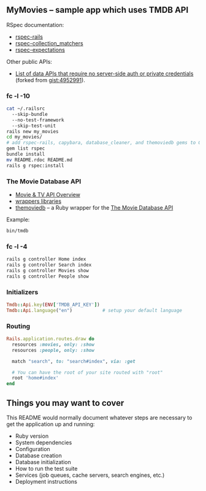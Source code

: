 ## MyMovies – sample app which uses TMDB API

RSpec documentation:

* [rspec-rails](https://github.com/rspec/rspec-rails)
* [rspec-collection_matchers](https://github.com/rspec/rspec-collection_matchers)
* [rspec-expectations](https://github.com/rspec/rspec-expectations)

Other public APIs:

* [List of data APIs that require no server-side auth or private credentials](https://gist.github.com/wbzyl/9989677)
  (forked from [gist:4952991](https://gist.github.com/afeld/4952991)).


### fc -l -10

```sh
cat ~/.railsrc
  --skip-bundle
  --no-test-framework
  --skip-test-unit
rails new my_movies
cd my_movies/
# add rspec-rails, capybara, database_cleaner, and themoviedb gems to Gemfile
gem list rspec
bundle install
mv README.rdoc README.md
rails g rspec:install
```

### The Movie Database API

* [Movie & TV API Overview](https://www.themoviedb.org/documentation/api)
* [wrappers libraries](https://www.themoviedb.org/documentation/api/wrappers-libraries)
* [themoviedb](https://github.com/ahmetabdi/themoviedb) –
  a Ruby wrapper for the [The Movie Database API](http://docs.themoviedb.apiary.io/)

Example:

```sh
bin/tmdb
```

### fc -l -4

```sh
rails g controller Home index
rails g controller Search index
rails g controller Movies show
rails g controller People show
```

### Initializers

```ruby
Tmdb::Api.key(ENV['TMDB_API_KEY'])
Tmdb::Api.language("en")           # setup your default language
```

### Routing

```ruby
Rails.application.routes.draw do
  resources :movies, only: :show
  resources :people, only: :show

  match "search", to: "search#index", via: :get

  # You can have the root of your site routed with "root"
  root 'home#index'
end
```


## Things you may want to cover

This README would normally document whatever steps are necessary to
get the application up and running:

* Ruby version
* System dependencies
* Configuration
* Database creation
* Database initialization
* How to run the test suite
* Services (job queues, cache servers, search engines, etc.)
* Deployment instructions
